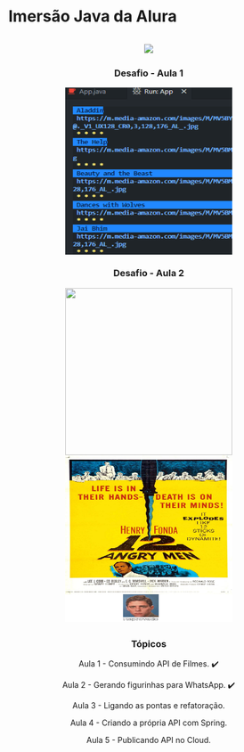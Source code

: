 
<h1 style="display: inline-block;" align="center">Imersão Java da Alura</h1>

<p align="center">
<img src="http://img.shields.io/static/v1?label=STATUS&message=EM%20DESENVOLVIMENTO&color=GREEN&style=for-the-badge">
</p>

<h3 align="center">Desafio - Aula 1</h3>
<p align="center">
<img align="center" width="300" height="300" src="https://github.com/LucasCosta0011/Imersao-Java-Stickers-Alura/blob/main/desafio-terminal.png">
</p>

<h3 align="center">Desafio - Aula 2</h3>
<p align="center">
<img align="center" width="300" height="300" margin="10" src="https://github.com/LucasCosta0011/Imersao-Java-Stickers-Alura/blob/main/The%20Dark%20Knight.png">
<img align="center" width="300" height="300" margin="10" src="https://github.com/LucasCosta0011/Imersao-Java-Stickers-Alura/blob/main/12%20Angry%20Men.png">
</p>

##
<h3 align="center">Tópicos</h3>
<p align="center">Aula 1 - Consumindo API de Filmes. ✔️</p>
<p align="center">Aula 2 - Gerando figurinhas para WhatsApp. ✔️</p>
<p align="center">Aula 3 - Ligando as pontas e refatoração.</p>
<p align="center">Aula 4 - Criando a própria API com Spring.</p>
<p align="center">Aula 5 - Publicando API no Cloud.</p>

